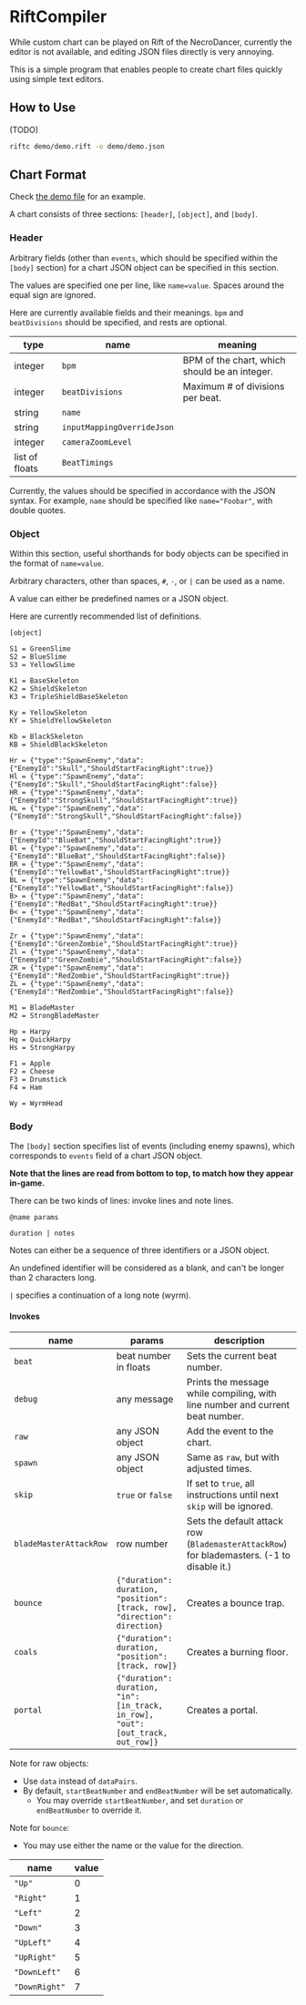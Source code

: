 # RiftCompiler

While custom chart can be played on Rift of the NecroDancer, currently the editor is not available, and editing JSON files directly is very annoying.

This is a simple program that enables people to create chart files quickly using simple text editors.

## How to Use

(TODO)

```bash
riftc demo/demo.rift -o demo/demo.json
```

## Chart Format

Check [the demo file](demo/demo.rift) for an example.

A chart consists of three sections: `[header]`, `[object]`, and `[body]`.

### Header

Arbitrary fields (other than `events`, which should be specified within the `[body]` section) for a chart JSON object can be specified in this section.

The values are specified one per line, like `name=value`. Spaces around the equal sign are ignored.

Here are currently available fields and their meanings. `bpm` and `beatDivisions` should be specified, and rests are optional.

| type | name | meaning |
| ---- | ---- | ------- |
| integer | `bpm` | BPM of the chart, which should be an integer. |
| integer | `beatDivisions` | Maximum \# of divisions per beat. |
| string | `name` | |
| string | `inputMappingOverrideJson` | |
| integer | `cameraZoomLevel` | |
| list of floats | `BeatTimings` | |

Currently, the values should be specified in accordance with the JSON syntax. For example, `name` should be specified like `name="Foobar"`, with double quotes.

### Object

Within this section, useful shorthands for body objects can be specified in the format of `name=value`.

Arbitrary characters, other than spaces, `#`, `-`, or `|` can be used as a name.

A value can either be predefined names or a JSON object.

Here are currently recommended list of definitions.

```text
[object]

S1 = GreenSlime
S2 = BlueSlime
S3 = YellowSlime

K1 = BaseSkeleton
K2 = ShieldSkeleton
K3 = TripleShieldBaseSkeleton

Ky = YellowSkeleton
KY = ShieldYellowSkeleton

Kb = BlackSkeleton
KB = ShieldBlackSkeleton

Hr = {"type":"SpawnEnemy","data":{"EnemyId":"Skull","ShouldStartFacingRight":true}}
Hl = {"type":"SpawnEnemy","data":{"EnemyId":"Skull","ShouldStartFacingRight":false}}
HR = {"type":"SpawnEnemy","data":{"EnemyId":"StrongSkull","ShouldStartFacingRight":true}}
HL = {"type":"SpawnEnemy","data":{"EnemyId":"StrongSkull","ShouldStartFacingRight":false}}

Br = {"type":"SpawnEnemy","data":{"EnemyId":"BlueBat","ShouldStartFacingRight":true}}
Bl = {"type":"SpawnEnemy","data":{"EnemyId":"BlueBat","ShouldStartFacingRight":false}}
BR = {"type":"SpawnEnemy","data":{"EnemyId":"YellowBat","ShouldStartFacingRight":true}}
BL = {"type":"SpawnEnemy","data":{"EnemyId":"YellowBat","ShouldStartFacingRight":false}}
B> = {"type":"SpawnEnemy","data":{"EnemyId":"RedBat","ShouldStartFacingRight":true}}
B< = {"type":"SpawnEnemy","data":{"EnemyId":"RedBat","ShouldStartFacingRight":false}}

Zr = {"type":"SpawnEnemy","data":{"EnemyId":"GreenZombie","ShouldStartFacingRight":true}}
Zl = {"type":"SpawnEnemy","data":{"EnemyId":"GreenZombie","ShouldStartFacingRight":false}}
ZR = {"type":"SpawnEnemy","data":{"EnemyId":"RedZombie","ShouldStartFacingRight":true}}
ZL = {"type":"SpawnEnemy","data":{"EnemyId":"RedZombie","ShouldStartFacingRight":false}}

M1 = BladeMaster
M2 = StrongBladeMaster

Hp = Harpy
Hq = QuickHarpy
Hs = StrongHarpy

F1 = Apple
F2 = Cheese
F3 = Drumstick
F4 = Ham

Wy = WyrmHead
```

### Body

The `[body]` section specifies list of events (including enemy spawns), which corresponds to `events` field of a chart JSON object.

**Note that the lines are read from bottom to top, to match how they appear in-game.**

There can be two kinds of lines: invoke lines and note lines.

`@name params`

`duration | notes`

Notes can either be a sequence of three identifiers or a JSON object.

An undefined identifier will be considered as a blank, and can't be longer than 2 characters long.

`|` specifies a continuation of a long note (wyrm).

#### Invokes

| name | params | description |
| ---- | ------ | ----------- |
| `beat` | beat number in floats | Sets the current beat number. |
| `debug` | any message | Prints the message while compiling, with line number and current beat number. |
| `raw` | any JSON object | Add the event to the chart. |
| `spawn` | any JSON object | Same as `raw`, but with adjusted times. |
| `skip` | `true` or `false` | If set to `true`, all instructions until next `skip` will be ignored. |
| `bladeMasterAttackRow` | row number | Sets the default attack row (`BlademasterAttackRow`) for blademasters. (-1 to disable it.) |
| `bounce` | `{"duration": duration, "position": [track, row], "direction": direction}` | Creates a bounce trap. |
| `coals` | `{"duration": duration, "position": [track, row]}` | Creates a burning floor. |
| `portal` | `{"duration": duration, "in": [in_track, in_row], "out": [out_track, out_row]}` | Creates a portal. |

Note for raw objects:

- Use `data` instead of `dataPairs`. 
- By default, `startBeatNumber` and `endBeatNumber` will be set automatically.
  - You may override `startBeatNumber`, and set `duration` or `endBeatNumber` to override it.

Note for `bounce`:

- You may use either the name or the value for the direction.

| name | value |
| ---- | ----- |
| `"Up"` | 0 |
| `"Right"` | 1 |
| `"Left"` | 2 |
| `"Down"` | 3 |
| `"UpLeft"` | 4 |
| `"UpRight"` | 5 |
| `"DownLeft"` | 6 |
| `"DownRight"` | 7 |